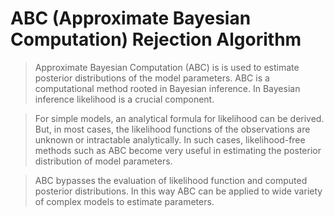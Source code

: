 # ABC (Approximate Bayesian Computation) Rejection Algorithm
> Approximate Bayesian Computation (ABC) is is used to estimate posterior distributions of the model
parameters.
> ABC is a computational method rooted in Bayesian inference. 
In Bayesian inference likelihood is a crucial component.

> For simple models, an analytical formula for likelihood can be derived.
But, in most cases, the likelihood functions of the observations are unknown or intractable analytically.
> In such cases, likelihood-free methods such as ABC become very useful in estimating the posterior
distribution of model parameters. 

> ABC bypasses the evaluation of likelihood function and computed
posterior distributions. In this way ABC can be applied to wide variety of complex models to estimate
parameters.
